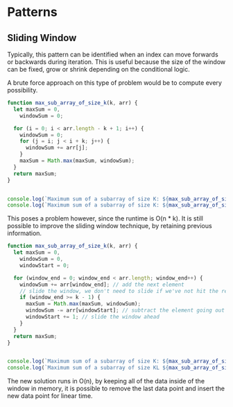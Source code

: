 # Patterns

## Sliding Window

Typically, this pattern can be identified when an index can move forwards or backwards
during iteration. This is useful because the size of the window can be fixed, grow or
shrink depending on the conditional logic.

A brute force approach on this type of problem would be to compute every possibility.

``` javascript
function max_sub_array_of_size_k(k, arr) {
  let maxSum = 0,
    windowSum = 0;

  for (i = 0; i < arr.length - k + 1; i++) {
    windowSum = 0;
    for (j = i; j < i + k; j++) {
      windowSum += arr[j];
    }
    maxSum = Math.max(maxSum, windowSum);
  }
  return maxSum;
}


console.log(`Maximum sum of a subarray of size K: ${max_sub_array_of_size_k(3, [2, 1, 5, 1, 3, 2])}`);
console.log(`Maximum sum of a subarray of size K: ${max_sub_array_of_size_k(2, [2, 3, 4, 1, 5])}`);
```

This poses a problem however, since the runtime is O(n * k). It is still possible to improve the
sliding window technique, by retaining previous information.

``` javascript
function max_sub_array_of_size_k(k, arr) {
  let maxSum = 0,
    windowSum = 0,
    windowStart = 0;

  for (window_end = 0; window_end < arr.length; window_end++) {
    windowSum += arr[window_end]; // add the next element
    // slide the window, we don't need to slide if we've not hit the required window size of 'k'
    if (window_end >= k - 1) {
      maxSum = Math.max(maxSum, windowSum);
      windowSum -= arr[windowStart]; // subtract the element going out
      windowStart += 1; // slide the window ahead
    }
  }
  return maxSum;
}


console.log(`Maximum sum of a subarray of size K: ${max_sub_array_of_size_k(3, [2, 1, 5, 1, 3, 2])}`);
console.log(`Maximum sum of a subarray of size KL ${max_sub_array_of_size_k(2, [2, 3, 4, 1, 5])}`);
```

The new solution runs in O(n), by keeping all of the data inside of the window in memory, it is possible to
remove the last data point and insert the new data point for linear time.
